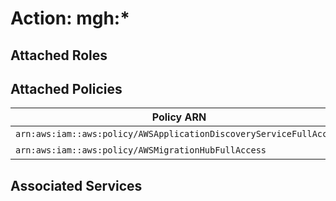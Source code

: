 # Action: mgh:*

## Attached Roles

## Attached Policies

| Policy ARN | Policy Name |
|------------|-------------|
| `arn:aws:iam::aws:policy/AWSApplicationDiscoveryServiceFullAccess` | [AWSApplicationDiscoveryServiceFullAccess](../policies.md#awsapplicationdiscoveryservicefullaccess) |
| `arn:aws:iam::aws:policy/AWSMigrationHubFullAccess` | [AWSMigrationHubFullAccess](../policies.md#awsmigrationhubfullaccess) |

## Associated Services

